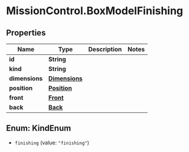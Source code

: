 # MissionControl.BoxModelFinishing

## Properties
Name | Type | Description | Notes
------------ | ------------- | ------------- | -------------
**id** | **String** |  | 
**kind** | **String** |  | 
**dimensions** | [**Dimensions**](Dimensions.md) |  | 
**position** | [**Position**](Position.md) |  | 
**front** | [**Front**](Front.md) |  | 
**back** | [**Back**](Back.md) |  | 

<a name="KindEnum"></a>
## Enum: KindEnum

* `finishing` (value: `"finishing"`)

